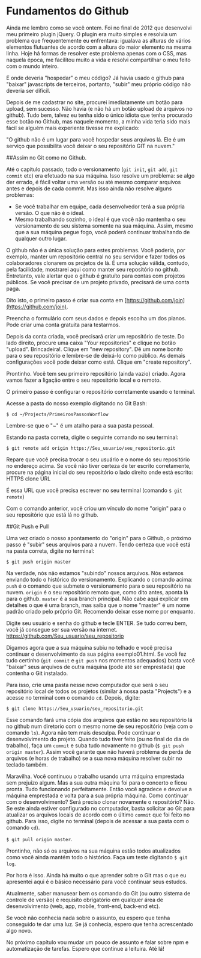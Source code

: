 # Fundamentos do Github

Ainda me lembro como se você ontem. Foi no final de 2012 que desenvolvi meu primeiro plugin jQuery.
O plugin era muito simples e resolvia um problema que frequentemente eu enfrentava: igualava as alturas de vários elementos flutuantes de acordo com a altura do maior elemento na mesma linha. Hoje há formas de resolver este problema apenas com o CSS, mas naquela época, me facilitou muito a vida e resolvi compartilhar o meu feito com o mundo inteiro. 

E onde deveria "hospedar" o meu código? Já havia usado o github para "baixar" javascripts de terceiros, portanto, "subir" meu próprio código não deveria ser difícil.

Depois de me cadastrar no site, procurei imediatamente um botão para upload, sem sucesso. Não havia (e não há um botão upload de arquivos no github). Tudo bem, talvez eu tenha sido o único idiota que tenha procurado esse botão no Github, mas naquele momento, a minha vida teria sido mais fácil se alguém mais experiente tivesse me explicado:

"O github não é um lugar para você hospedar seus arquivos lá. Ele é um serviço que possibilita você deixar o seu repositório GIT na nuvem."

##Assim no Git como no Github.

Até o capítulo passado, todo o versionamento (```git init```, ```git add```, ```git commit``` etc) era efetuado na sua máquina. Isso resolve um problema: se algo der errado, é fácil voltar uma versão ou até mesmo comparar arquivos antes e depois de cada commit. Mas isso ainda não resolve alguns problemas:
* Se você trabalhar em equipe, cada desenvolvedor terá a sua própria versão. O que não é o ideal.
* Mesmo trabalhando sozinho, o ideal é que você não mantenha o seu versionamento de seu sistema somente na sua máquina. Assim, mesmo que a sua máquina pegue fogo, você poderá continuar trabalhando de qualquer outro lugar.

O github não é a única solução para estes problemas. Você poderia, por exemplo, manter um repositório central no seu servidor e fazer todos os colaboradores clonarem os projetos de lá. É uma solução válida, contudo, pela facilidade, mostrarei aqui como manter seu repositório no github. Entretanto, vale alertar que o github é gratuíto para contas com projetos públicos. Se você precisar de um projeto privado, precisará de uma conta paga.

Dito isto, o primeiro passo é criar sua conta em [https://github.com/join](https://github.com/join).

Preencha o formulário com seus dados e depois escolha um dos planos. Pode criar uma conta gratuita para testarmos.

Depois da conta criada, você precisará criar um repositório de teste. Do lado direito, procure uma caixa "Your repositories" e clique no botão "upload". Brincadeira!. Clique em "new repository".  Dê um nome bonito para o seu repositório e lembre-se de deixá-lo como público. As demais configurações você pode deixar como está. Clique em "create repository". 

Prontinho. Você tem seu primeiro repositório (ainda vazio) criado. Agora vamos fazer a ligação entre o seu repositório local e o remoto.

O primeiro passo é configurar o repositório corretamente usando o terminal.

Acesse a pasta do nosso exemplo digitando no Git Bash:

```$ cd ~/Projects/PrimeirosPassosWorflow``` 

Lembre-se que o "~" é um atalho para a sua pasta pessoal.

Estando na pasta correta, digite o seguinte comando no seu terminal:

```$ git remote add origin https://Seu_usuario/seu_repositorio.git```

Repare que você precisa trocar o seu usuário e o nome do seu repositório no endereço acima. Se você não tiver certeza de ter escrito corretamente, procure na página inicial do seu repositório o lado direito onde está escrito: HTTPS clone URL

É essa URL que você precisa escrever no seu terminal (comando ```$ git remote```)

Com o comando anterior, você criou um vínculo do nome "origin" para o seu repositório que está lá no github.

##Git Push e Pull

Uma vez criado o nosso apontamento do "origin" para o Github, o próximo passo é "subir" seus arquivos para a nuvem. Tendo certeza que você está na pasta correta, digite no terminal:

```$ git push origin master```

Na verdade, nós não estamos "subindo" nossos arquivos. Nós estamos enviando todo o histórico do versionamento. Explicando o comando acima:
```push``` é o comando que submete o versionamento para o seu repositório na nuvem.
```origin``` é o seu repositório remoto que, como dito antes, aponta lá para o github.
```master``` é a sua branch principal. Não cabe aqui explicar em detalhes o que é uma branch, mas saiba que o nome "master" é um nome padrão criado pelo próprio Git. Recomendo deixar esse nome por enquanto.

Digite seu usuário e senha do github e tecle ENTER. Se tudo correu bem, você já consegue ser sua versão na internet. https://github.com/Seu_usuario/seu_repositorio

Digamos agora que a sua máquina subiu no telhado e você precisa continuar o desenvolvimento da sua página exemplo01.html. Se você fez tudo certinho (```git commit``` e ```git push``` nos momentos adequados) basta você "baixar" seus arquivos de outra máquina (pode até ser emprestada) que contenha o Git instalado.

Para isso, crie uma pasta nesse novo computador que será o seu repositório local de todos os projetos (similar à nossa pasta "Projects") e a acesse no terminal com o comando ```cd```. Depois, digite:

```$ git clone https://Seu_usuario/seu_repositorio.git```

Esse comando fará uma cópia dos arquivos que estão no seu repositório lá no github num diretorio com o mesmo nome de seu repositório (veja com o comando ```ls```). Agora não tem mais desculpa. Pode continuar o desenvolvimento do projeto. Quando tudo tiver feito (ou no final do dia de trabalho), faça um ```commit``` e suba tudo novamente no github (```$ git push origin master```). Assim você garante que não haverá problema de perda de arquivos (e horas de trabalho) se a sua nova máquina resolver subir no teclado também.

Maravilha. Você continuou o trabalho usando uma máquina emprestada sem prejuízo algum. Mas a sua outra máquina foi para o concerto e ficou pronta. Tudo funcionando perfeitamente. Então você agradece e devolve a máquina emprestada e volta para a sua própria máquina. Como continuar com o desenvolvimento? Será preciso clonar novamente o repositório? Não. Se este ainda estiver configurado no computador, basta solicitar ao Git para atualizar os arquivos locais de acordo com o último ```commit``` que foi feito no github. Para isso, digite no terminal (depois de acessar a sua pasta com o comando ```cd```).

```$ git pull origin master```.

Prontinho, não só os arquivos na sua máquina estão todos atualizados como você ainda mantém todo o histórico. Faça um teste digitando ```$ git log```.

Por hora é isso. Ainda há muito o que aprender sobre o Git mas o que eu apresentei aqui é o básico necessário para você continuar seus estudos.

Atualmente, saber manusear bem os comando do Git (ou outro sistema de controle de versão) é requisito obrigatório em qualquer área de desenvolvimento (web, app, mobile, front-end, back-end etc). 

Se você não conhecia nada sobre o assunto, eu espero que tenha conseguido te dar uma luz. Se já conhecia, espero que tenha acrescentado algo novo.

No próximo capítulo vou mudar um pouco de assunto e falar sobre npm e automatização de tarefas. Espero que continue a leituira. Até lá!
